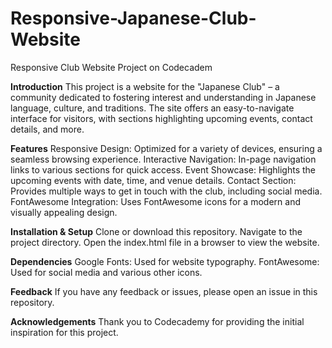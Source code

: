 # Responsive-Japanese-Club-Website
Responsive Club Website Project on Codecadem


**Introduction**
This project is a website for the "Japanese Club" – a community dedicated to fostering interest and understanding in Japanese language, culture, and traditions. The site offers an easy-to-navigate interface for visitors, with sections highlighting upcoming events, contact details, and more.

**Features**
Responsive Design: Optimized for a variety of devices, ensuring a seamless browsing experience.
Interactive Navigation: In-page navigation links to various sections for quick access.
Event Showcase: Highlights the upcoming events with date, time, and venue details.
Contact Section: Provides multiple ways to get in touch with the club, including social media.
FontAwesome Integration: Uses FontAwesome icons for a modern and visually appealing design.

**Installation & Setup**
Clone or download this repository.
Navigate to the project directory.
Open the index.html file in a browser to view the website.

**Dependencies**
Google Fonts: Used for website typography.
FontAwesome: Used for social media and various other icons.

**Feedback**
If you have any feedback or issues, please open an issue in this repository.

**Acknowledgements**
Thank you to Codecademy for providing the initial inspiration for this project.
